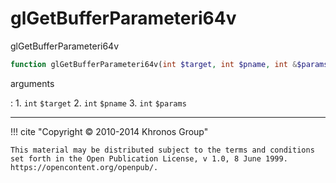 # glGetBufferParameteri64v
glGetBufferParameteri64v

```php
function glGetBufferParameteri64v(int $target, int $pname, int &$params) : void
```

arguments

:    1. `int` `$target` 
    2. `int` `$pname` 
    3. `int` `$params` 

---
     

!!! cite "Copyright © 2010-2014 Khronos Group"

    This material may be distributed subject to the terms and conditions set forth in the Open Publication License, v 1.0, 8 June 1999. https://opencontent.org/openpub/.
